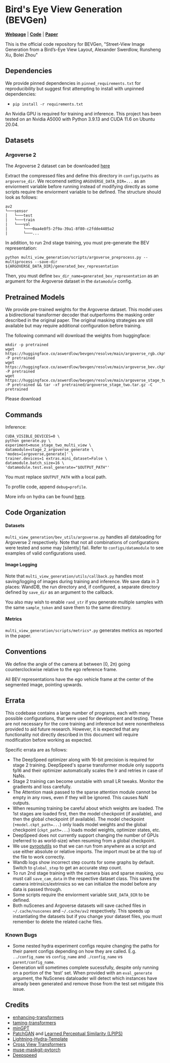 
# Bird's Eye View Generation (BEVGen)

[**Webpage**](https://metadriverse.github.io/bevgen/) | 
[**Code**](https://github.com/alexanderswerdlow/BEVGen) |
[**Paper**](https://arxiv.org/abs/2301.04634)

This is the official code repository for BEVGen, "Street-View Image Generation from a Bird’s-Eye View Layout, Alexander Swerdlow, Runsheng Xu, Bolei Zhou"

## Dependencies

We provide pinned dependencies in `pinned_requirements.txt` for reproducibility but suggest first attempting to install with unpinned dependencies:

- `pip install -r requirements.txt`

An Nvidia GPU is required for training and inference. This project has been tested on an Nvidia A5000 with Python 3.9.13 and CUDA 11.6 on Ubuntu 20.04.

## Datasets

### Argoverse 2

The Argoverse 2 dataset can be downloaded [here](https://www.argoverse.org/av2.html#download-link)

Extract the compressed files and define this directory in `configs/paths` as `argoverse_dir`. We recomend setting `ARGOVERSE_DATA_DIR=...` as an enviorment variable before running instead of modifying directly as some scripts require the enviorment variable to be defined. The structure should look as follows:

```
av2
└───sensor
│   └───test
|   └───train
|   └───val
|       └───0aa4e8f5-2f9a-39a1-8f80-c2fdde4405a2
|       └───...
```

In addition, to run 2nd stage training, you must pre-generate the BEV representation:

```
python multi_view_generation/scripts/argoverse_preprocess.py --multiprocess --save-dir ${ARGOVERSE_DATA_DIR}/generated_bev_representation
```

Then, you must define `bev_dir_name=generated_bev_representation` as an argument for the Argoverse dataset in the `datamodule` config.

## Pretrained Models

We provide pre-trained weights for the Argoverse dataset. This model uses a bidirectional transformer decoder that outperforms the masking order described in the original paper. The original masking strategies are still available but may require additional configuration before training.

The following command will download the weights from huggingface:

```
mkdir -p pretrained
wget https://huggingface.co/aswerdlow/bevgen/resolve/main/argoverse_rgb.ckpt -P pretrained
wget https://huggingface.co/aswerdlow/bevgen/resolve/main/argoverse_bev.ckpt -P pretrained
wget https://huggingface.co/aswerdlow/bevgen/resolve/main/argoverse_stage_two.tar.gz -P pretrained && tar -xf pretrained/argoverse_stage_two.tar.gz -C pretrained
```

Please download
## Commands

Inference:

```
CUDA_VISIBLE_DEVICES=0 \
python generate.py \
experiment=muse_stage_two_multi_view \
datamodule=stage_2_argoverse_generate \
'modes=[argoverse,generate]' \
trainer.devices=1 extras.mini_dataset=False \
datamodule.batch_size=16 \
'datamodule.test.eval_generate="$OUTPUT_PATH"'
```

You must replace `$OUTPUT_PATH` with a local path.

To profile code, append `debug=profile`.

More info on hydra can be found [here](https://github.com/facebookresearch/hydra).

## Code Organization

#### Datasets

`multi_view_generation/bev_utils/argoverse.py` handles all dataloading for Argoverse 2 respectively. Note that not all combinations of configurations were tested and some may [silently] fail. Refer to `configs/datamodule` to see examples of valid configurations used.

#### Image Logging

Note that `multi_view_generation/utils/callback.py` handles most saving/logging of images during training and inference. We save data in 3 places: WandDB, the run directory and, if configured, a separate directory defined by `save_dir` as an argument to the callback.

You also may wish to enable `rand_str` if you generate multiple samples with the same `sample_token` and save them to the same directory.

#### Metrics

`multi_view_generation/scripts/metrics*.py` generates metrics as reported in the paper.

## Conventions

We define the angle of the camera at between [0, 2π) going counterclockwise relative to the ego reference frame.

All BEV representations have the ego vehicle frame at the center of the segmented image, pointing upwards.

## Errata

This codebase contains a large number of programs, each with many possible configurations, that were used for development and testing. These are not necessary for the core training and inference but were nonentheless provided to aid future research. However, it is expected that any functionality not directly described in this document will require modification before working as expected.

Specific errata are as follows:

- The DeepSpeed optimizer along with 16-bit precision is required for stage 2 training. DeepSpeed's sparse transformer module only supports fp16 and their optimizer automatically scales the lr and retries in case of NaNs.
- Stage 2 training can become unstable with small LR tweaks. Monitor the gradients and loss carefully.
- The Attention mask passed to the sparse attention module cannot be empty in any rows, even if they will be ignored. This causes NaN outputs.
- When resuming training be careful about which weights are loaded. The 1st stages are loaded first, then the model checkpoint (if available), and then the global checkpoint (if available). The model checkpoint (`+model.ckpt_path=...`) only loads model weights and the global checkpoint (`ckpt_path=...`) loads model weights, optimizer states, etc.
- DeepSpeed does not currently support changing the number of GPUs (referred to as world-size) when resuming from a global checkpoint.
- We use [pyrootutils](https://github.com/ashleve/pyrootutils) so that we can run from anywhere as a script and use either absolute or relative imports. The import must be at the top of the file to work correctly.
- Wandb logs show incorrect step counts for some graphs by default. Switch to `global_step` to get an accurate step count.
- To run 2nd stage training with the camera bias and sparse masking, you must call `save_cam_data` in the respective dataset class. This saves the camera intrinsics/extrinsics so we can initialize the model before any data is passed through.
- Some scripts require the enviorment variable `SAVE_DATA_DIR` to be defined. 
- Both nuScenes and Argoverse datasets will save cached files in `~/.cache/nuscenes` and `~/.cache/av2` respectively. This speeds up instantiating the datasets but if you change your dataset files, you must remember to delete the related cache files.

### Known Bugs
- Some nested hydra experiment configs require changing the paths for their parent configs depending on how they are called. E.g. `../config_name` vs `config_name` and `./config_name` vs `parent/config_name`.
- Generation will sometimes complete sucessfully, despite only running on a portion of the 'test' set. When provided with an `eval_generate` argument, the NuScenes dataloader will detect which instances have already been generated and remove those from the test set mitigate this issue.

## Credits

- [enhancing-transformers](https://github.com/thuanz123/enhancing-transformers)
- [taming-transformers](https://github.com/CompVis/taming-transformers)
- [minGPT](https://github.com/karpathy/minGPT)
- [PatchGAN](https://github.com/junyanz/pytorch-CycleGAN-and-pix2pix) and [Learned Perceptual Similarity (LPIPS)](https://github.com/richzhang/PerceptualSimilarity)
- [Lightning-Hydra-Template](https://github.com/ashleve/lightning-hydra-template)
- [Cross View Transformers](https://github.com/bradyz/cross_view_transformers)
- [muse-maskgit-pytorch](https://github.com/lucidrains/muse-maskgit-pytorch)
- [Deepspeed](https://github.com/microsoft/DeepSpeed)
